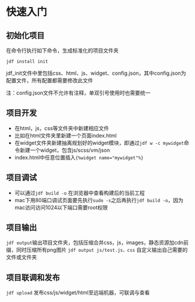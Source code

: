 # 快速入门

## 初始化项目
在命令行执行如下命令，生成标准化的项目文件夹
	
	jdf install init

jdf_init文件中里包括css、html、js、widget、config.json，其中config.json为配置文件，所有配置都需要修改此文件

注：config.json文件不允许有注释，单双引号使用时也需要统一

## 项目开发
* 在html，js，css等文件夹中新建相应文件
* 比如在html文件夹里新建一个页面index.html
* 在widget文件夹新建抽离规划好的widget模块，即通过`jdf w -c mywidget`命令新建一个widget，包含js/scss/vm/json
* index.html中任意位置插入`{%widget name="mywidget"%}`

## 项目调试
* 可以通过`jdf build -o` 在浏览器中查看构建后的当前工程
* mac下用80端口调试页面要先执行`sudo -s`之后再执行`jdf build -o`，因为mac访问访问1024以下端口需要root权限

## 项目输出
`jdf output`输出项目文件夹，包括压缩合并css，js，images，静态资源加cdn前缀，同时压缩所有png图片
`jdf output js/test.js，css` 自定义输出自己需要的文件或文件夹

## 项目联调和发布
`jdf upload` 发布css/js/widget/html至远端机器，可联调与查看